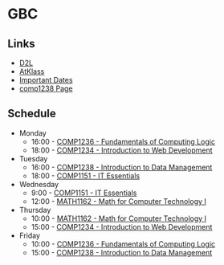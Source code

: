 # GBC

## Links
- [D2L](https://learn.georgebrown.ca)
- [AtKlass](https://app.atklass.com)
- [Important Dates](https://www.georgebrown.ca/current-students/important-dates?term=27246&category=131)
- [comp1238 Page](comp1238.md)

## Schedule
- Monday
    - 16:00 - [COMP1236 - Fundamentals of Computing Logic](https://learn.georgebrown.ca/d2l/home/337951)
    - 18:00 - [COMP1234 - Introduction to Web Development](https://learn.georgebrown.ca/d2l/home/342901)
- Tuesday
    - 16:00 - [COMP1238 - Introduction to Data Management](https://learn.georgebrown.ca/d2l/home/334969)
    - 18:00 - [COMP1151 - IT Essentials](https://learn.georgebrown.ca/d2l/home/335101)
- Wednesday
    - 9:00 - [COMP1151 - IT Essentials](https://learn.georgebrown.ca/d2l/home/335101)
    - 12:00 - [MATH1162 - Math for Computer Technology I](https://learn.georgebrown.ca/d2l/home/331954)
- Thursday
    - 10:00 - [MATH1162 - Math for Computer Technology I](https://learn.georgebrown.ca/d2l/home/331954)
    - 15:00 - [COMP1234 - Introduction to Web Development](https://learn.georgebrown.ca/d2l/home/342901)
- Friday
    - 10:00 - [COMP1236 - Fundamentals of Computing Logic](https://learn.georgebrown.ca/d2l/home/337951)
    - 15:00 - [COMP1238 - Introduction to Data Management](https://learn.georgebrown.ca/d2l/home/334969)
